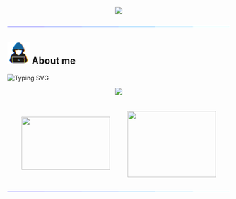 <p align="center">
  <img src="https://count.getloli.com/get/@M786453?theme=gelbooru" />
</p>

<img src="https://github.com/M786453/M786453/raw/main/images/cool_bar.gif">

## <picture><img src = "https://github.com/M786453/M786453/raw/main/images/about_me.gif" width = 50px></picture> **About me**

<img src="https://readme-typing-svg.demolab.com?font=Fira+Code&size=18&duration=1000&pause=100&multiline=true&width=500&height=80&color=006AFF&lines=SOFTWARE ENGINEER;TECHNOLOGY ENTHUSIAST;OPEN SOURCE ENTHUSIAST;" alt="Typing SVG" />
  <p align=center>
  <a href="https://github.com/M786453">
    <img src="http://github-profile-summary-cards.vercel.app/api/cards/profile-details?username=M786453&theme=transparent" width="730" />
  </a>
  </p>
  
<div style="display:flex; justify-content:center; align-items:center;">
  
  <a href="https://github.com/M786453" style="margin:20px;">
    <img src="https://github-readme-streak-stats.herokuapp.com/?user=M786453&card_width=250&card_height=197&theme=transparent" width=200 height=120 />
  </a>

  <a href="https://github.com/M786453" style="margin:20px;">
    <img height=150 width=200 align="center" src="https://github-readme-stats.vercel.app/api/top-langs/?username=M786453&layout=donut&theme=transparent"/>
  </a>

</div>

<img src="https://github.com/M786453/M786453/raw/main/images/cool_bar.gif">
